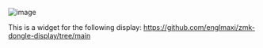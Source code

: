 ![image](https://github.com/user-attachments/assets/d729c6fe-e9f7-4c85-8f4c-31a2c69a9494)

This is a widget for the following display:
https://github.com/englmaxi/zmk-dongle-display/tree/main
